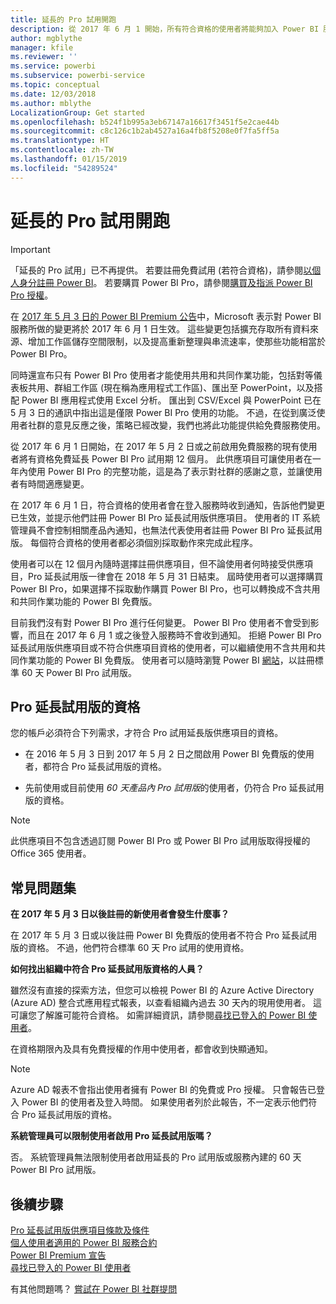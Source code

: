 ```yaml
---
title: 延長的 Pro 試用開跑
description: 從 2017 年 6 月 1 開始，所有符合資格的使用者將能夠加入 Power BI 服務的 Pro 延長試用版。
author: mgblythe
manager: kfile
ms.reviewer: ''
ms.service: powerbi
ms.subservice: powerbi-service
ms.topic: conceptual
ms.date: 12/03/2018
ms.author: mblythe
LocalizationGroup: Get started
ms.openlocfilehash: b524f1b995a3eb67147a16617f3451f5e2cae44b
ms.sourcegitcommit: c8c126c1b2ab4527a16a4fb8f5208e0f7fa5ff5a
ms.translationtype: HT
ms.contentlocale: zh-TW
ms.lasthandoff: 01/15/2019
ms.locfileid: "54289524"
---
```

# <a name="extended-pro-trial-activation"></a>延長的 Pro 試用開跑

> [!IMPORTANT]
> 「延長的 Pro 試用」已不再提供。 若要註冊免費試用 (若符合資格)，請參閱[以個人身分註冊 Power BI](service-self-service-signup-for-power-bi.md)。 若要購買 Power BI Pro，請參閱[購買及指派 Power BI Pro 授權](service-admin-purchasing-power-bi-pro.md)。

在 [2017 年 5 月 3 日的 Power BI Premium 公告](https://powerbi.microsoft.com/blog/microsoft-accelerates-modern-bi-adoption-with-power-bi-premium/)中，Microsoft 表示對 Power BI 服務所做的變更將於 2017 年 6 月 1 日生效。 這些變更包括擴充存取所有資料來源、增加工作區儲存空間限制，以及提高重新整理與串流速率，使那些功能相當於 Power BI Pro。

同時還宣布只有 Power BI Pro 使用者才能使用共用和共同作業功能，包括對等儀表板共用、群組工作區 (現在稱為應用程式工作區)、匯出至 PowerPoint，以及搭配 Power BI 應用程式使用 Excel 分析。 匯出到 CSV/Excel 與 PowerPoint 已在 5 月 3 日的通訊中指出這是僅限 Power BI Pro 使用的功能。 不過，在從到廣泛使用者社群的意見反應之後，策略已經改變，我們也將此功能提供給免費服務使用。

從 2017 年 6 月 1 日開始，在 2017 年 5 月 2 日或之前啟用免費服務的現有使用者將有資格免費延長 Power BI Pro 試用期 12 個月。 此供應項目可讓使用者在一年內使用 Power BI Pro 的完整功能，這是為了表示對社群的感謝之意，並讓使用者有時間適應變更。

在 2017 年 6 月 1 日，符合資格的使用者會在登入服務時收到通知，告訴他們變更已生效，並提示他們註冊 Power BI Pro 延長試用版供應項目。 使用者的 IT 系統管理員不會控制相關產品內通知，也無法代表使用者註冊 Power BI Pro 延長試用版。 每個符合資格的使用者都必須個別採取動作來完成此程序。

使用者可以在 12 個月內隨時選擇註冊供應項目，但不論使用者何時接受供應項目，Pro 延長試用版一律會在 2018 年 5 月 31 日結束。 屆時使用者可以選擇購買 Power BI Pro，如果選擇不採取動作購買 Power BI Pro，也可以轉換成不含共用和共同作業功能的 Power BI 免費版。

目前我們沒有對 Power BI Pro 進行任何變更。 Power BI Pro 使用者不會受到影響，而且在 2017 年 6 月 1 或之後登入服務時不會收到通知。 拒絕 Power BI Pro 延長試用版供應項目或不符合供應項目資格的使用者，可以繼續使用不含共用和共同作業功能的 Power BI 免費版。 使用者可以隨時瀏覽 Power BI [網站](https://powerbi.microsoft.com/get-started/)，以註冊標準 60 天 Power BI Pro 試用版。

## <a name="eligibility-for-extended-pro-trial"></a>Pro 延長試用版的資格

您的帳戶必須符合下列需求，才符合 Pro 試用延長版供應項目的資格。

* 在 2016 年 5 月 3 日到 2017 年 5 月 2 日之間啟用 Power BI 免費版的使用者，都符合 Pro 延長試用版的資格。

* 先前使用或目前使用 *60 天產品內 Pro 試用版*的使用者，仍符合 Pro 延長試用版的資格。

> [!NOTE]
> 此供應項目不包含透過訂閱 Power BI Pro 或 Power BI Pro 試用版取得授權的 Office 365 使用者。

## <a name="frequently-asked-questions"></a>常見問題集

**在 2017 年 5 月 3 日以後註冊的新使用者會發生什麼事？**

在 2017 年 5 月 3 日或以後註冊 Power BI 免費版的使用者不符合 Pro 延長試用版的資格。 不過，他們符合標準 60 天 Pro 試用的使用資格。

**如何找出組織中符合 Pro 延長試用版資格的人員？**

雖然沒有直接的探索方法，但您可以檢視 Power BI 的 Azure Active Directory (Azure AD) 整合式應用程式報表，以查看組織內過去 30 天內的現用使用者。 這可讓您了解誰可能符合資格。 如需詳細資訊，請參閱[尋找已登入的 Power BI 使用者](service-admin-access-usage.md)。

在資格期限內及具有免費授權的作用中使用者，都會收到快顯通知。

> [!NOTE]
> Azure AD 報表不會指出使用者擁有 Power BI 的免費或 Pro 授權。 只會報告已登入 Power BI 的使用者及登入時間。 如果使用者列於此報告，不一定表示他們符合 Pro 延長試用版的資格。

**系統管理員可以限制使用者啟用 Pro 延長試用版嗎？**

否。 系統管理員無法限制使用者啟用延長的 Pro 試用版或服務內建的 60 天 Power BI Pro 試用版。

## <a name="next-steps"></a>後續步驟

[Pro 延長試用版供應項目條款及條件](https://aka.ms/power-bi-trial)  
[個人使用者適用的 Power BI 服務合約](https://powerbi.microsoft.com/terms-of-service/)  
[Power BI Premium 宣告](https://aka.ms/pbipremium-announcement)  
[尋找已登入的 Power BI 使用者](service-admin-access-usage.md)

有其他問題嗎？ [嘗試在 Power BI 社群提問](https://community.powerbi.com/)